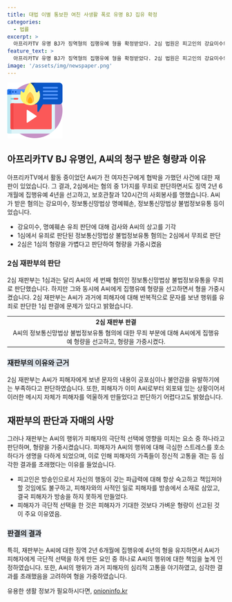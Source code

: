 ```yaml
---
title: 대법 이별 통보한 여친 사생활 폭로 유명 BJ 집유 확정
categories:
  - 법률
excerpt: >
  아프리카TV 유명 BJ가 징역형의 집행유예 형을 확정받았다. 2심 법원은 피고인의 강요미수와 명예훼손 혐의를 유죄로 판단했지만, 불법정보유통 혐의는 무죄 판정을 내렸다. 1심과는 달리 2심 재판부는 형을 더 가중시켰고, 해당 판결에 대한 검사의 항소를 받아들여 징역 2년6월에 집행유예 4년을 선고했다. 하지만 대법원은 2심의 판단에 문제가 없다고 판단해 상고를 기각했다. A씨에 대한 1심에서 선고된 형량과 관련하여 피해자의 사망에 대한 판단 등을 종합 고려하고 있음을 강조했다.
feature_text: >
  아프리카TV 유명 BJ가 징역형의 집행유예 형을 확정받았다. 2심 법원은 피고인의 강요미수와 명예훼손 혐의를 유죄로 판단했지만, 불법정보유통 혐의는 무죄 판정을 내렸다. 1심과는 달리 2심 재판부는 형을 더 가중시켰고, 해당 판결에 대한 검사의 항소를 받아들여 징역 2년6월에 집행유예 4년을 선고했다. 하지만 대법원은 2심의 판단에 문제가 없다고 판단해 상고를 기각했다. A씨에 대한 1심에서 선고된 형량과 관련하여 피해자의 사망에 대한 판단 등을 종합 고려하고 있음을 강조했다.
image: '/assets/img/newspaper.png'
---
```


<p><img src="/assets/img/news.png" alt="rentncar 속보" /></p>

<h2 data-ke-size="size26">아프리카TV BJ 유명인, A씨의 청구 받은 형량과 이유</h2>

<p data-ke-size="size16">아프리카TV에서 활동 중이었던 A씨가 전 여자친구에게 협박을 가했던 사건에 대한 재판이 있었습니다. 그 결과, 2심에서는 혐의 중 1가지를 무죄로 판단하면서도 징역 2년 6개월에 집행유예 4년을 선고하고, 보호관찰과 120시간의 사회봉사를 명했습니다. A씨가 받은 혐의는 강요미수, 정보통신망법상 명예훼손, 정보통신망법상 불법정보유통 등이었습니다.</p>

<ul>
  <li>강요미수, 명예훼손 유죄 판단에 대해 검사와 A씨의 상고를 기각</li>
  <li>1심에서 유죄로 판단된 정보통신망법상 불법정보유통 혐의는 2심에서 무죄로 판단</li>
  <li>2심은 1심의 형량을 가볍다고 판단하여 형량을 가중시켰음</li>
</ul>

<h3>2심 재판부의 판단</h3>

<p data-ke-size="size16">2심 재판부는 1심과는 달리 A씨의 세 번째 혐의인 정보통신망법상 불법정보유통을 무죄로 판단했습니다. 하지만 그와 동시에 A씨에게 집행유예 형량을 선고하면서 형을 가중시켰습니다. 2심 재판부는 A씨가 과거에 피해자에 대해 반복적으로 문자를 보낸 행위를 유죄로 판단한 1심 판결에 문제가 있다고 밝혔습니다.</p>

<table>
  <tr>
    <td style="text-align: center; height: 17px;"><b>2심 재판부 판결</b></td>
  </tr>
  <tr>
    <td style="text-align: center; height: 17px;">A씨의 정보통신망법상 불법정보유통 혐의에 대한 무죄 부분에 대해 A씨에게 집행유예 형량을 선고하고, 형량을 가중시켰다.</td>
  </tr>
</table>

<h3><span style="background-color: #21538527;">재판부의 이유와 근거</span></h3>

<p data-ke-size="size16">2심 재판부는 A씨가 피해자에게 보낸 문자의 내용이 공포심이나 불안감을 유발하기에는 부족하다고 판단하였습니다. 또한, 피해자가 이미 A씨로부터 외포돼 있는 상황이어서 이러한 메시지 자체가 피해자를 억울하게 만들었다고 판단하기 어렵다고도 밝혔습니다.</p>

<h2 data-ke-size="size26">재판부의 판단과 자매의 사망</h2>

<p data-ke-size="size16">그러나 재판부는 A씨의 행위가 피해자의 극단적 선택에 영향을 미치는 요소 중 하나라고 판단하며, 형량을 가중시켰습니다. 피해자가 A씨의 행위에 대해 극심한 스트레스를 호소하다가 생명을 다하게 되었으며, 이로 인해 피해자의 가족들이 정신적 고통을 겪는 등 심각한 결과를 초래했다는 이유를 들었습니다.</p>

<ul>
  <li>피고인은 방송인으로서 자신의 행동이 갖는 파급력에 대해 항상 숙고하고 책임져야 할 것임에도 불구하고, 피해자와의 사적인 일로 피해자를 방송에서 소재로 삼았고, 결국 피해자가 방송을 하지 못하게 만들었다.</li>
  <li>피해자가 극단적 선택을 한 것은 피해자가 기대한 것보다 가벼운 형량이 선고된 것이 주요 이유였음.</li>
</ul>

<h3><span style="background-color: #21538527;">판결의 결과</span></h3>

<p data-ke-size="size16">특히, 재판부는 A씨에 대한 징역 2년 6개월에 집행유예 4년의 형을 유지하면서 A씨가 피해자에게 극단적 선택을 하게 만든 요인 중 하나로 A씨의 행위에 대한 책임을 높게 인정하였습니다. 또한, A씨의 행위가 과거 피해자의 심리적 고통을 야기하였고, 심각한 결과를 초래했음을 고려하여 형을 가중하였습니다.</p>
유용한 생활 정보가 필요하시다면, <a href="https://onioninfo.kr" rel="dofollow">onioninfo.kr</a>


